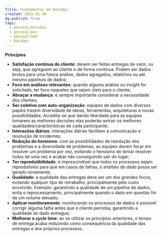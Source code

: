 ```yaml
---
Title: Fundamentos de DataOps
created: 2025-01-20
dg-publish: true
tags:
  - pessoal/estudos
  - pessoal/puc
  - pessoal/web
  - DataOps
---
```

**Princípios**
- **Satisfação contínua do cliente**: devem ser feitas entregas de valor, ou seja, que agreguem ao cliente e de forma contínua. Podem ser dados brutos para uma futura análise, dados agregados, relatórios ou até mesmo _pipelines_ de dados;
- **Foco em análises relevantes**: quando alguma análise ou insight for solicitado, ter foco naqueles que sejam úteis para o cliente;
- **Abraçar a mudança**: é sempre importante considerar a necessidade dos clientes;
- **Ser coletivo com auto-organização**: equipes de dados com diversos papéis trazem diversidade de ideias, ferramentas, arquiteturas e novas possibilidades. Acredita-se que dando liberdade para as equipes tomarem as melhores decisões elas poderão extrair os melhores qualidades/características de cada participante;
- **Interações diárias:** interações diárias facilitam a comunicação e resolução de incidentes;
- **Redução do heroísmo**: com as possibilidades de resolução dos problemas e a diversidade de problemas, as equipes devem focar em resolver um problema por vez, evitando o heroísmo de tentar resolver todos de uma vez e acabar não conseguindo sair do lugar;
- **Ter reprodutibilidade**: é imprescindível que todos os processos sejam reprodutíveis para que em casos de falhas, o artefato de dado possa ser gerado novamente;
- **Qualidade**: a qualidade das entregas deve ser um dos grandes focos, evitando qualquer tipo de retrabalho, principalmente pelo custo envolvido. Exemplo: garantindo a qualidade de um pipeline de dados, evita o reprocessamento, principalmente quando o dado em questão for de um volume elevado;
- **Aplicar monitoramento**: monitorando os processos de dados é possível corrigir alguma falha antes que o cliente perceba, garantindo a qualidade do dado entregue;
- **Melhorar o _cycle_ time:** ao se utilizar os princípios anteriores, o tempo de entrega acaba reduzindo como consequência da qualidade das entregas e dos próprios processos.